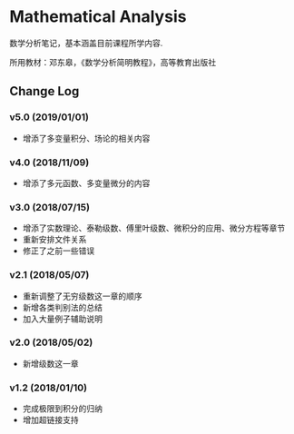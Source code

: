 # Mathematical Analysis
数学分析笔记，基本涵盖目前课程所学内容.

所用教材：邓东皋，《数学分析简明教程》，高等教育出版社

## Change Log
### v5.0 (2019/01/01)
* 增添了多变量积分、场论的相关内容

### v4.0 (2018/11/09)
* 增添了多元函数、多变量微分的内容

### v3.0 (2018/07/15)
* 增添了实数理论、泰勒级数、傅里叶级数、微积分的应用、微分方程等章节
* 重新安排文件关系
* 修正了之前一些错误

### v2.1 (2018/05/07)
* 重新调整了无穷级数这一章的顺序
* 新增各类判别法的总结
* 加入大量例子辅助说明

### v2.0 (2018/05/02)
* 新增级数这一章

### v1.2 (2018/01/10)
* 完成极限到积分的归纳
* 增加超链接支持
